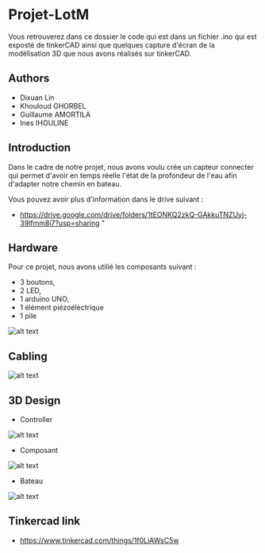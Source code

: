 # Projet-LotM

Vous retrouverez dans ce dossier le code qui est dans un fichier .ino qui est exposté de tinkerCAD ainsi que quelques capture d'écran de la modélisation 3D que nous avons réalisés sur tinkerCAD. 

## Authors
- Dixuan Lin
- Khouloud GHORBEL
- Guillaume AMORTILA
- Ines IHOULINE

## Introduction
Dans le cadre de notre projet, nous avons voulu crée un capteur connecter qui permet d'avoir en temps réelle l'état de la profondeur de l'eau afin d'adapter notre chemin en bateau. 

Vous pouvez avoir plus d'information dans le drive suivant : 
- https://drive.google.com/drive/folders/1tEONKQ2zkQ-GAkkuTNZUyj-39lfmm8i7?usp=sharing "


## Hardware
Pour ce projet, nous avons utilié les composants suivant : 

- 3 boutons,
- 2 LED,
- 1 arduino UNO, 
- 1 élément piézoélectrique
- 1 pile

![alt text](https://user-images.githubusercontent.com/39302218/122563546-e9133300-d076-11eb-8963-6ad2d6bd43cc.png)

## Cabling
![alt text](https://user-images.githubusercontent.com/39302218/122564147-9d14be00-d077-11eb-85da-636b5e3bd09a.png)


## 3D Design

- Controller

![alt text](https://user-images.githubusercontent.com/39302218/122567437-3d201680-d07b-11eb-8cac-9f459616ce12.png)

- Composant

![alt text](https://user-images.githubusercontent.com/39302218/122567456-44472480-d07b-11eb-95db-917702ce0b15.png)

- Bateau

![alt text](https://user-images.githubusercontent.com/39302218/122567483-4ad59c00-d07b-11eb-9cdb-d1a52d25bdf9.png)


## Tinkercad link
* https://www.tinkercad.com/things/1f0LiAWsC5w